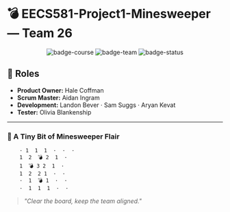 # 💣 EECS581-Project1-Minesweeper — Team 26

<div align="center">

![badge-course](https://img.shields.io/badge/Course-EECS%20581-0057B7)
![badge-team](https://img.shields.io/badge/Team-26-darkgreen)
![badge-status](https://img.shields.io/badge/Status-Active-brightgreen)

</div>

## 👥 Roles

* **Product Owner:** Hale Coffman
* **Scrum Master:** Aidan Ingram
* **Development:** Landon Bever · Sam Suggs · Aryan Kevat
* **Tester:** Olivia Blankenship

---

### 🧩 A Tiny Bit of Minesweeper Flair

```text
    · 1  1  1  ·  ·  ·
    1  2  💣 2  1  ·
    1  💣 3 2  1  ·
    1  2  2 1  ·  ·
    ·  1  💣 1  ·  ·
    ·  1  1  1  ·  ·
```

> *"Clear the board, keep the team aligned."*
